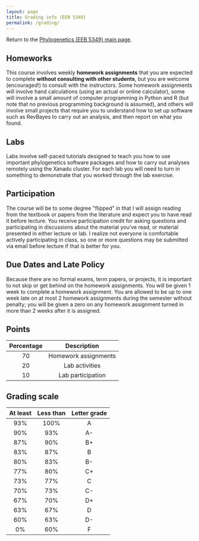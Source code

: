 ```yaml
---
layout: page
title: Grading info (EEB 5349)
permalink: /grading/
---
```

Return to the [Phylogenetics (EEB 5349) main page](/phylogenetics2024/).

## Homeworks

This course involves weekly **homework assignments** that you are expected to complete **without consulting with other students**, but you are welcome (encouraged!) to consult with the instructors. Some homework assignments will involve hand calculations (using an actual or online calculator), some will involve a small amount of computer programming in Python and R (but note that no previous programming background is assumed), and others will involve small projects that require you to understand how to set up software such as RevBayes to carry out an analysis, and then report on what you found.

## Labs

Labs involve self-paced tutorials designed to teach you how to use important phylogenetics software packages and how to carry out analyses remotely using the Xanadu cluster. For each lab you will need to turn in something to demonstrate that you worked through the lab exercise.

## Participation

The course will be to some degree "flipped" in that I will assign reading from the textbook or papers from the literature and expect you to have read it before lecture. You receive participation credit for asking questions and participating in discussions about the material you’ve read, or material presented in either lecture or lab. I realize not everyone is comfortable actively participating in class, so one or more questions may be submitted via email before lecture if that is better for you.

## Due Dates and Late Policy

Because there are no formal exams, term papers, or projects, it is important to not skip or get behind on the homework assignments. You will be given 1 week to complete a homework assignment. You are allowed to be up to one week late on at most 2 homework assignments during the semester without penalty; you will be given a zero on any homework assignment turned in more than 2 weeks after it is assigned.


## Points

| Percentage |  Description               |
| :--------: |  :-----------------------: |
|    70      |  Homework assignments      | 
|    20      |  Lab activities            |
|    10      |  Lab participation         |

## Grading scale

At least | Less than | Letter grade |
:------: | :-------: | :----------: |
   93%   |    100%   |      A       |
   90%   |     93%   |      A-      |
   87%   |     90%   |      B+      |
   83%   |     87%   |      B       |
   80%   |     83%   |      B-      |
   77%   |     80%   |      C+      |
   73%   |     77%   |      C       |
   70%   |     73%   |      C-      |
   67%   |     70%   |      D+      |
   63%   |     67%   |      D       |
   60%   |     63%   |      D-      |
    0%   |     60%   |      F       | 
     